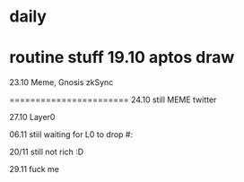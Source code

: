 # daily
routine stuff
19.10
aptos draw
========================
23.10
Meme, Gnosis zkSync

=======================
24.10 still MEME
twitter

27.10 Layer0

06.11 stiil waiting for L0 to drop #:


20/11 still not rich :D

29.11 fuck me
